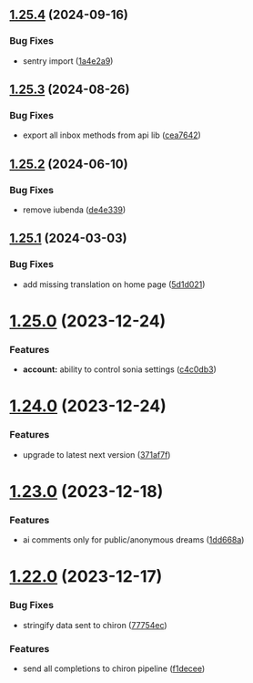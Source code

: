 ## [1.25.4](https://github.com/eutiveumsonho/eutiveumsonho/compare/v1.25.3...v1.25.4) (2024-09-16)


### Bug Fixes

* sentry import ([1a4e2a9](https://github.com/eutiveumsonho/eutiveumsonho/commit/1a4e2a981be5502a064d6917f6ca3184c5cce7bb))

## [1.25.3](https://github.com/eutiveumsonho/eutiveumsonho/compare/v1.25.2...v1.25.3) (2024-08-26)


### Bug Fixes

* export all inbox methods from api lib ([cea7642](https://github.com/eutiveumsonho/eutiveumsonho/commit/cea76421bda4d3e8ee01e44ac544ffac9b921080))

## [1.25.2](https://github.com/eutiveumsonho/eutiveumsonho/compare/v1.25.1...v1.25.2) (2024-06-10)


### Bug Fixes

* remove iubenda ([de4e339](https://github.com/eutiveumsonho/eutiveumsonho/commit/de4e339eae26be8dbc2c87698b54b4e51ea30ccc))

## [1.25.1](https://github.com/eutiveumsonho/eutiveumsonho/compare/v1.25.0...v1.25.1) (2024-03-03)


### Bug Fixes

* add missing translation on home page ([5d1d021](https://github.com/eutiveumsonho/eutiveumsonho/commit/5d1d021ad93fa71322256092a21a04892c879183))

# [1.25.0](https://github.com/eutiveumsonho/eutiveumsonho/compare/v1.24.0...v1.25.0) (2023-12-24)


### Features

* **account:** ability to control sonia settings ([c4c0db3](https://github.com/eutiveumsonho/eutiveumsonho/commit/c4c0db3e1afde14732c9a26f37acb8cc95aa13d8))

# [1.24.0](https://github.com/eutiveumsonho/eutiveumsonho/compare/v1.23.0...v1.24.0) (2023-12-24)


### Features

* upgrade to latest next version ([371af7f](https://github.com/eutiveumsonho/eutiveumsonho/commit/371af7f8efb63252ebaae824d6b29aebc3a3b874))

# [1.23.0](https://github.com/eutiveumsonho/eutiveumsonho/compare/v1.22.0...v1.23.0) (2023-12-18)


### Features

* ai comments only for public/anonymous dreams ([1dd668a](https://github.com/eutiveumsonho/eutiveumsonho/commit/1dd668a89c99251a778a0dc78758be33db8fdb51))

# [1.22.0](https://github.com/eutiveumsonho/eutiveumsonho/compare/v1.21.1...v1.22.0) (2023-12-17)


### Bug Fixes

* stringify data sent to chiron ([77754ec](https://github.com/eutiveumsonho/eutiveumsonho/commit/77754ecf80d2a0c0b0983ed06011890b2e13357d))


### Features

* send all completions to chiron pipeline ([f1decee](https://github.com/eutiveumsonho/eutiveumsonho/commit/f1deceeee770d077e4659d37ae83f04b467f3982))
